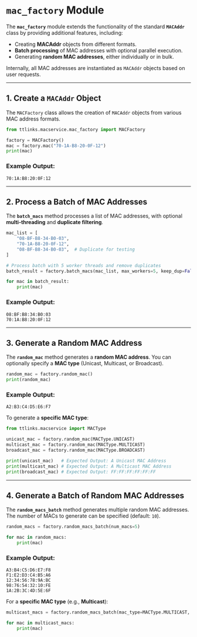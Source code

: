 # `mac_factory` Module  

The **`mac_factory`** module extends the functionality of the standard **`MACAddr`** class by providing additional features, including:  
- Creating **MACAddr** objects from different formats.  
- **Batch processing** of MAC addresses with optional parallel execution.  
- Generating **random MAC addresses**, either individually or in bulk.  

Internally, all MAC addresses are instantiated as `MACAddr` objects based on user requests.  

---

## 1. Create a `MACAddr` Object  

The `MACFactory` class allows the creation of `MACAddr` objects from various MAC address formats.  

```python
from ttlinks.macservice.mac_factory import MACFactory

factory = MACFactory()
mac = factory.mac("70-1A-B8-20-0F-12")
print(mac)
```

### Example Output:
```
70:1A:B8:20:0F:12
```

---

## 2. Process a Batch of MAC Addresses  

The **`batch_macs`** method processes a list of MAC addresses, with optional **multi-threading** and **duplicate filtering**.  

```python
mac_list = [
    "08-BF-B8-34-B0-03",
    "70-1A-B8-20-0F-12",
    "08-BF-B8-34-B0-03",  # Duplicate for testing
]

# Process batch with 5 worker threads and remove duplicates
batch_result = factory.batch_macs(mac_list, max_workers=5, keep_dup=False)

for mac in batch_result:
    print(mac)
```

### Example Output:
```
08:BF:B8:34:B0:03
70:1A:B8:20:0F:12
```

---

## 3. Generate a Random MAC Address  

The **`random_mac`** method generates a **random MAC address**. You can optionally specify a **MAC type** (Unicast, Multicast, or Broadcast).  

```python
random_mac = factory.random_mac()
print(random_mac)
```

### Example Output:
```
A2:B3:C4:D5:E6:F7
```

To generate a **specific MAC type**:  
```python
from ttlinks.macservice import MACType

unicast_mac = factory.random_mac(MACType.UNICAST)
multicast_mac = factory.random_mac(MACType.MULTICAST)
broadcast_mac = factory.random_mac(MACType.BROADCAST)

print(unicast_mac)   # Expected Output: A Unicast MAC Address
print(multicast_mac) # Expected Output: A Multicast MAC Address
print(broadcast_mac) # Expected Output: FF:FF:FF:FF:FF:FF
```

---

## 4. Generate a Batch of Random MAC Addresses  

The **`random_macs_batch`** method generates multiple random MAC addresses. The number of MACs to generate can be specified (default: `10`).  

```python
random_macs = factory.random_macs_batch(num_macs=5)

for mac in random_macs:
    print(mac)
```

### Example Output:
```
A3:B4:C5:D6:E7:F8
F1:E2:D3:C4:B5:A6
12:34:56:78:9A:BC
98:76:54:32:10:FE
1A:2B:3C:4D:5E:6F
```

For a **specific MAC type** (e.g., **Multicast**):  
```python
multicast_macs = factory.random_macs_batch(mac_type=MACType.MULTICAST, num_macs=3)

for mac in multicast_macs:
    print(mac)
```
